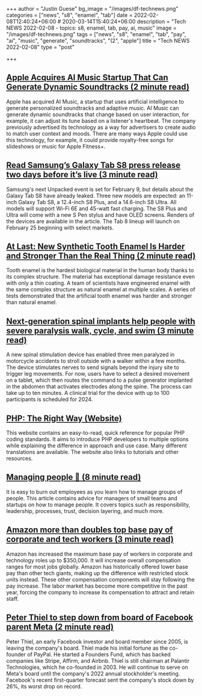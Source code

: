 +++
author = "Justin Guese"
bg_image = "/images/df-technews.png"
categories = ["news", "s8", "enamel", "tab"]
date = 2022-02-08T12:40:24+06:00 # 2020-03-14T15:40:24+06:00
description = "Tech NEWS 2022-02-08 - topics: s8, enamel, tab, pay, ai, music"
image = "/images/df-technews.png"
tags = ["news", "s8", "enamel", "tab", "pay", "ai", "music", "generate", "soundtracks", "(2", "apple"]
title = "Tech NEWS 2022-02-08"
type = "post"

+++

## [Apple Acquires AI Music Startup That Can Generate Dynamic Soundtracks (2 minute read)](https://www.macrumors.com/2022/02/07/apple-acquires-ai-music/)

Apple has acquired AI Music, a startup that uses artificial intelligence to generate personalized soundtracks and adaptive music. AI Music can generate dynamic soundtracks that change based on user interaction, for example, it can adjust its tune based on a listener's heartbeat. The company previously advertised its technology as a way for advertisers to create audio to match user context and moods. There are many ways Apple could use this technology, for example, it could provide royalty-free songs for slideshows or music for Apple Fitness+.

## [Read Samsung’s Galaxy Tab S8 press release two days before it’s live (3 minute read)](https://www.theverge.com/2022/2/7/22922631/samsung-galaxy-tab-s8-lineup-leaks-renders-evan-blass-press-release?scrolla=5eb6d68b7fedc32c19ef33b4)

Samsung's next Unpacked event is set for February 9, but details about the Galaxy Tab S8 have already leaked. Three new models are expected: an 11-inch Galaxy Tab S8, a 12.4-inch S8 Plus, and a 14.6-inch S8 Ultra. All models will support Wi-Fi 6E and 45-watt fast charging. The S8 Plus and Ultra will come with a new S Pen stylus and have OLED screens. Renders of the devices are available in the article. The Tab 8 lineup will launch on February 25 beginning with select markets.

## [At Last: New Synthetic Tooth Enamel Is Harder and Stronger Than the Real Thing (2 minute read)](https://scitechdaily.com/at-last-new-synthetic-tooth-enamel-is-harder-and-stronger-than-the-real-thing/)

Tooth enamel is the hardest biological material in the human body thanks to its complex structure. The material has exceptional damage resistance even with only a thin coating. A team of scientists have engineered enamel with the same complex structure as natural enamel at multiple scales. A series of tests demonstrated that the artificial tooth enamel was harder and stronger than natural enamel.

## [Next-generation spinal implants help people with severe paralysis walk, cycle, and swim (3 minute read)](https://www.science.org/content/article/next-generation-spinal-implants-help-people-severe-paralysis-walk-cycle-and-swim)

A new spinal stimulation device has enabled three men paralyzed in motorcycle accidents to stroll outside with a walker within a few months. The device stimulates nerves to send signals beyond the injury site to trigger leg movements. For now, users have to select a desired movement on a tablet, which then routes the command to a pulse generator implanted in the abdomen that activates electrodes along the spine. The process can take up to ten minutes. A clinical trial for the device with up to 100 participants is scheduled for 2024.

## [PHP: The Right Way (Website)](https://phptherightway.com/)

This website contains an easy-to-read, quick reference for popular PHP coding standards. It aims to introduce PHP developers to multiple options while explaining the difference in approach and use case. Many different translations are available. The website also links to tutorials and other resources.

## [Managing people 🤯 (8 minute read)](https://klinger.io/posts/managing-people-%F0%9F%A4%AF)

It is easy to burn out employees as you learn how to manage groups of people. This article contains advice for managers of small teams and startups on how to manage people. It covers topics such as responsibility, leadership, processes, trust, decision layering, and much more.

## [Amazon more than doubles top base pay of corporate and tech workers (3 minute read)](https://siliconangle.com/2022/02/07/amazon-doubles-top-base-pay-corporate-tech-workers/)

Amazon has increased the maximum base pay of workers in corporate and technology roles up to $350,000. It will increase overall compensation ranges for most jobs globally. Amazon has historically offered lower base pay than other tech giants, making up the difference with restricted stock units instead. These other compensation components will stay following the pay increase. The labor market has become more competitive in the past year, forcing the company to increase its compensation to attract and retain staff.

## [Peter Thiel to step down from board of Facebook parent Meta (2 minute read)](https://www.cnbc.com/2022/02/07/peter-thiel-to-step-down-from-facebook-board.html/1/0100017ed9070a39-5680d4aa-0f73-4295-bd4a-c9c3ffe407c9-000000/i0CU5jj08iLZWklLGyPzbJzq4V02FMzOnG7XLWdve7c=236)

Peter Thiel, an early Facebook investor and board member since 2005, is leaving the company's board. Thiel made his initial fortune as the co-founder of PayPal. He started a Founders Fund, which has backed companies like Stripe, Affirm, and Airbnb. Thiel is still chairman at Palantir Technologies, which he co-founded in 2003. He will continue to serve on Meta's board until the company's 2022 annual stockholder's meeting. Facebook's recent first-quarter forecast sent the company's stock down by 26%, its worst drop on record.

